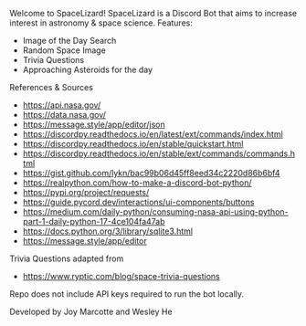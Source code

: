 Welcome to SpaceLizard! SpaceLizard is a Discord Bot that aims to increase interest in astronomy & space science.
Features:
- Image of the Day Search
- Random Space Image
- Trivia Questions
- Approaching Asteroids for the day

References & Sources
- https://api.nasa.gov/
- https://data.nasa.gov/
- https://message.style/app/editor/json
- https://discordpy.readthedocs.io/en/latest/ext/commands/index.html
- https://discordpy.readthedocs.io/en/stable/quickstart.html
- https://discordpy.readthedocs.io/en/stable/ext/commands/commands.html
- https://gist.github.com/lykn/bac99b06d45ff8eed34c2220d86b6bf4
- https://realpython.com/how-to-make-a-discord-bot-python/
- https://pypi.org/project/requests/
- https://guide.pycord.dev/interactions/ui-components/buttons
- https://medium.com/daily-python/consuming-nasa-api-using-python-part-1-daily-python-17-4ce104fa47ab
- https://docs.python.org/3/library/sqlite3.html
- https://message.style/app/editor

Trivia Questions adapted from
- https://www.ryptic.com/blog/space-trivia-questions

Repo does not include API keys required to run the bot locally.

Developed by Joy Marcotte and Wesley He
